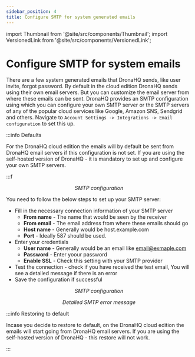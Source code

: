 ```yaml
---
sidebar_position: 4
title: Configure SMTP for system generated emails
---
```


import Thumbnail from '@site/src/components/Thumbnail';
import VersionedLink from '@site/src/components/VersionedLink';

# Configure SMTP for system emails

There are a few system generated emails that DronaHQ sends, like user invite, forgot password. By default in the cloud edition DronaHQ sends using their own email servers. But you can customize the email server from where these emails can be sent. DronaHQ provides an SMTP configuration using which you can configure your own SMTP server or the SMTP servers of any of the popular cloud services like Google, Amazon SNS, Sendgrid and others. Navigate to `Account Settings -> Integrations -> Email configuration` to set this up. 

:::info Defaults

For the DronaHQ cloud edition the emails will by default be sent from DronaHQ email servers if this configuration is not set. If you are using the self-hosted version of DronaHQ - it is mandatory to set up and configure your own SMTP servers.

:::f

<figure>
  <Thumbnail src="/img/org-management/email-config.png" alt="Email configuration" width='100%'/>
  <figcaption align = "center"><i>SMTP configuration</i></figcaption>
</figure>

You need to follow the below steps to set up your SMTP server:
- Fill in the necessary connection information of your SMTP server
    - **From name** - The name that would be seen by the receiver
    - **From email** - The email address from where these emails should go
    - **Host name** - Generally would be host.example.com 
    - **Port** - Ideally 587 should be used.
- Enter your credentials
    - **User name** - Generally would be an email like email@exmaple.com
    - **Password** - Enter yoour password
    - **Enable SSL** - Check this setting with your SMTP provider
- Test the connection - check if you have received the test email, You will see a detailed message if there is an error
- Save the configuration if successful

<figure>
  <Thumbnail src="/img/org-management/SMTP-config.png" alt="SMTP configuration" width='100%'/>
  <figcaption align = "center"><i>SMTP configuration</i></figcaption>
</figure>

<figure>
  <Thumbnail src="/img/org-management/SMTP-error.png" alt="SMTP error" width='100%'/>
  <figcaption align = "center"><i>Detailed SMTP error message</i></figcaption>
</figure>

:::info Restoring to default

Incase you decide to restore to default, on the DronaHQ cloud edition the emails will start going from DronaHQ email servers. If you are using the self-hosted version of DronaHQ - this restore will not work.

:::